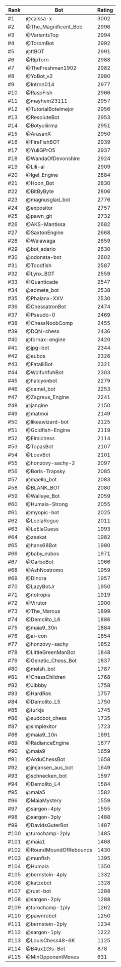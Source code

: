 Rank|Bot|Rating
---|---|---
#1|@caissa-x|3002
#2|@The_Magnificent_Bob|2996
#3|@VariantsTop|2994
#4|@ToromBot|2992
#5|@ttBOT|2991
#6|@RipTorn|2988
#7|@TheFreshman1902|2982
#8|@YoBot_v2|2980
#9|@Intron014|2977
#10|@RaspFish|2966
#11|@mayhem23111|2957
#12|@TutorialBotelmejor|2956
#13|@ResoluteBot|2953
#14|@Botyuliirma|2951
#15|@ArasanX|2950
#16|@FireFishBOT|2939
#17|@YuliGPrO5|2937
#18|@WandaOfDevonshire|2924
#19|@Lili-ai|2909
#20|@Igel_Engine|2884
#21|@Hoon_Bot|2830
#22|@BitByByte|2806
#23|@magnusglad_bot|2776
#24|@expositor|2757
#25|@pawn_git|2732
#26|@AKS-Mantissa|2682
#27|@SaxtonEngine|2668
#28|@Weiawaga|2659
#29|@bot_adario|2630
#30|@odonata-bot|2602
#31|@Toodfish|2587
#32|@Lynx_BOT|2559
#33|@Quanticade|2547
#34|@admete_bot|2538
#35|@Phalanx-XXV|2530
#36|@ChessatronBot|2474
#37|@Pseudo-0|2469
#38|@ChessNoobComp|2455
#39|@DQN-chess|2436
#40|@fornax-engine|2420
#41|@jpg-bot|2344
#42|@eubos|2326
#43|@FataliiBot|2321
#44|@WolfuhfuhBot|2303
#45|@halcyonbot|2279
#46|@camel_bot|2253
#47|@Zagreus_Engine|2241
#48|@jangine|2150
#49|@matmoi|2149
#50|@likeawizard-bot|2125
#51|@Goldfish-Engine|2119
#52|@Elmichess|2114
#53|@TopasBot|2107
#54|@LoevBot|2101
#55|@honzovy-sachy-2|2097
#56|@Boris-Trapsky|2085
#57|@maello_bot|2083
#58|@BLANK_BOT|2080
#59|@Walleye_Bot|2059
#60|@Humaia-Strong|2055
#61|@myopic-bot|2025
#62|@LeelaRogue|2011
#63|@LeElaGuess|1993
#64|@zeekat|1982
#65|@hans68Bot|1980
#66|@baby_eubos|1971
#67|@GarboBot|1966
#68|@AshNostromo|1959
#69|@Dinora|1957
#70|@LazyBotJr|1950
#71|@notropis|1919
#72|@Virutor|1900
#73|@The_Marcus|1899
#74|@Demolito_L6|1886
#75|@maia9_30n|1884
#76|@ai-con|1854
#77|@honzovy-sachy|1852
#78|@LittleGreenManBot|1848
#79|@Genetic_Chess_Bot|1837
#80|@melsh_bot|1787
#81|@ChessChildren|1768
#82|@Jibbby|1758
#83|@HardRok|1757
#84|@Demolito_L5|1750
#85|@turkjs|1745
#86|@sudobot_chess|1735
#87|@simplexitor|1723
#88|@maia9_10n|1691
#89|@RadianceEngine|1677
#90|@maia9|1659
#91|@ArduChessBot|1658
#92|@jmjansen_aus_bot|1649
#93|@schnecken_bot|1597
#94|@Demolito_L4|1584
#95|@maia5|1582
#96|@MaiaMystery|1559
#97|@sargon-4ply|1555
#98|@sargon-3ply|1488
#99|@DavidsGuterBot|1487
#100|@turochamp-2ply|1485
#101|@maia1|1468
#102|@RoundMoundOfRebounds|1430
#103|@munfish|1395
#104|@Humaia|1350
#105|@bernstein-4ply|1332
#106|@katzebot|1328
#107|@rust-bot|1288
#108|@sargon-2ply|1288
#109|@turochamp-1ply|1262
#110|@pawnrobot|1250
#111|@bernstein-2ply|1234
#112|@sargon-1ply|1222
#113|@LouisChess48-6K|1125
#114|@B4ux1t3s-Bot|878
#115|@MinOpponentMoves|631

